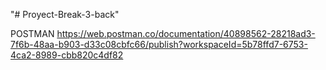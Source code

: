 "# Proyect-Break-3-back" 


POSTMAN https://web.postman.co/documentation/40898562-28218ad3-7f6b-48aa-b903-d33c08cbfc66/publish?workspaceId=5b78ffd7-6753-4ca2-8989-cbb820c4df82